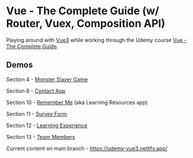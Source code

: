 # Vue - The Complete Guide (w/ Router, Vuex, Composition API)

Playing around with [Vue3](https://v3.vuejs.org/) while working through the Udemy course [Vue - The Complete Guide](https://www.udemy.com/course/vuejs-2-the-complete-guide).

## Demos

Section 4 - [Monster Slayer Game](https://monster-slayer-game--udemy-vue3.netlify.app/)

Section 8 - [Contact App](https://contact-app--udemy-vue3.netlify.app/)

Section 10 - [Remember Me](https://remember-me--udemy-vue3.netlify.app/) (aka Learning Resources app)

Section 11 - [Survey Form](https://survey-app--udemy-vue3.netlify.app/)

Section 12 - [Learning Experience](https://learning-experience--udemy-vue3.netlify.app/)

Section 13 - [Team Members](https://team-members--udemy-vue3.netlify.app/)

Current content on main branch - https://udemy-vue3.netlify.app/
